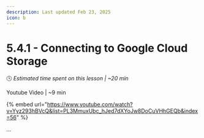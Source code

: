 ```yaml
---
description: Last updated Feb 23, 2025
icon: b
---
```


# 5.4.1 - Connecting to Google Cloud Storage

:clock4:  _Estimated time spent on this lesson | \~20 min_

Youtube Video | \~9 min

{% embed url="https://www.youtube.com/watch?v=Yyz293hBVcQ&list=PL3MmuxUbc_hJed7dXYoJw8DoCuVHhGEQb&index=56" %}

...
